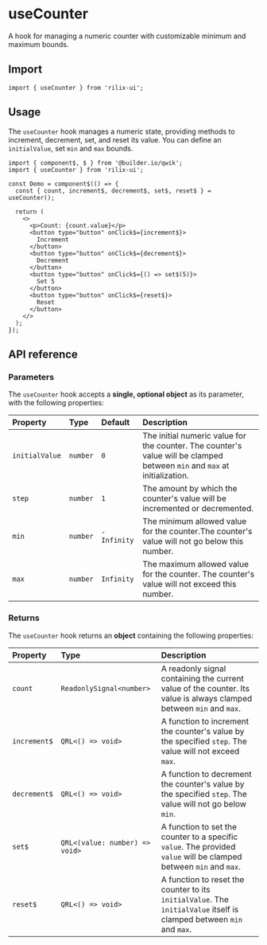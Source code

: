 # useCounter

A hook for managing a numeric counter with customizable minimum and maximum bounds.

## Import

```tsx
import { useCounter } from 'rilix-ui';
```

## Usage

The `useCounter` hook manages a numeric state, providing methods to increment, decrement, set, and reset its value. You can define an `initialValue`, set `min` and `max` bounds.

```tsx
import { component$, $ } from '@builder.io/qwik';
import { useCounter } from 'rilix-ui';

const Demo = component$(() => {
  const { count, increment$, decrement$, set$, reset$ } = useCounter();

  return (
    <>
      <p>Count: {count.value}</p>
      <button type="button" onClick$={increment$}>
        Increment
      </button>
      <button type="button" onClick$={decrement$}>
        Decrement
      </button>
      <button type="button" onClick$={() => set$(5)}>
        Set 5
      </button>
      <button type="button" onClick$={reset$}>
        Reset
      </button>
    </>
  );
});
```

## API reference

### Parameters

The `useCounter` hook accepts a **single, optional object** as its parameter, with the following properties:

| Property       | Type     | Default     | Description                                                                                                               |
| :------------- | :------- | :---------- | :------------------------------------------------------------------------------------------------------------------------ |
| `initialValue` | `number` | `0`         | The initial numeric value for the counter. The counter's value will be clamped between `min` and `max` at initialization. |
| `step`         | `number` | `1`         | The amount by which the counter's value will be incremented or decremented.                                               |
| `min`          | `number` | `-Infinity` | The minimum allowed value for the counter.The counter's value will not go below this number.                              |
| `max`          | `number` | `Infinity`  | The maximum allowed value for the counter. The counter's value will not exceed this number.                               |

### Returns

The `useCounter` hook returns an **object** containing the following properties:

| Property     | Type                           | Description                                                                                                          |
| :----------- | :----------------------------- | :------------------------------------------------------------------------------------------------------------------- |
| `count`      | `ReadonlySignal<number>`       | A readonly signal containing the current value of the counter. Its value is always clamped between `min` and `max`.  |
| `increment$` | `QRL<() => void>`              | A function to increment the counter's value by the specified `step`. The value will not exceed `max`.                |
| `decrement$` | `QRL<() => void>`              | A function to decrement the counter's value by the specified `step`. The value will not go below `min`.              |
| `set$`       | `QRL<(value: number) => void>` | A function to set the counter to a specific `value`. The provided `value` will be clamped between `min` and `max`.   |
| `reset$`     | `QRL<() => void>`              | A function to reset the counter to its `initialValue`. The `initialValue` itself is clamped between `min` and `max`. |
